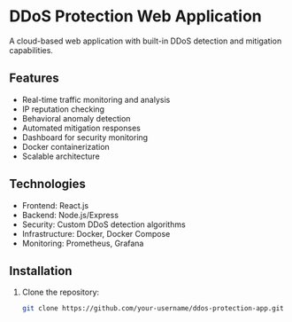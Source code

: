 # DDoS Protection Web Application

A cloud-based web application with built-in DDoS detection and mitigation capabilities.

## Features

- Real-time traffic monitoring and analysis
- IP reputation checking
- Behavioral anomaly detection
- Automated mitigation responses
- Dashboard for security monitoring
- Docker containerization
- Scalable architecture

## Technologies

- Frontend: React.js
- Backend: Node.js/Express
- Security: Custom DDoS detection algorithms
- Infrastructure: Docker, Docker Compose
- Monitoring: Prometheus, Grafana

## Installation

1. Clone the repository:
   ```bash
   git clone https://github.com/your-username/ddos-protection-app.git
